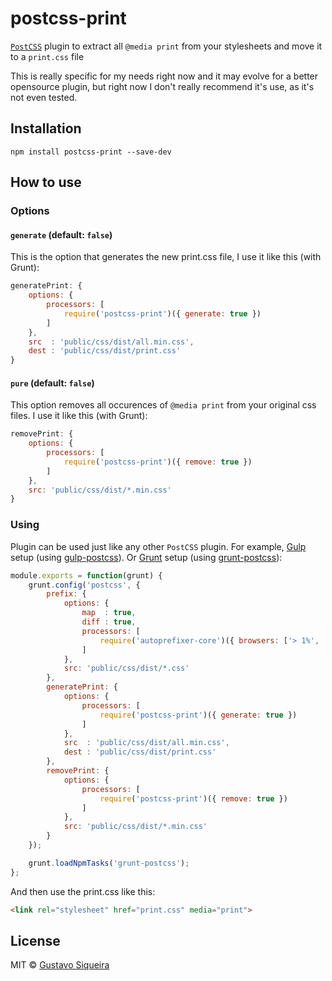 # postcss-print

[`PostCSS`](https://github.com/postcss/postcss) plugin to extract all `@media print` from your stylesheets and move it to a `print.css` file

This is really specific for my needs right now and it may evolve for a better opensource plugin, but right now I don't really recommend it's use, as it's not even tested.

## Installation

```shell
npm install postcss-print --save-dev
```


## How to use

### Options

#### `generate` (default: `false`)

This is the option that generates the new print.css file, I use it like this (with Grunt):

```js
generatePrint: {
    options: {
        processors: [
            require('postcss-print')({ generate: true })
        ]
    },
    src  : 'public/css/dist/all.min.css',
    dest : 'public/css/dist/print.css'
}
```

#### `pure` (default: `false`)

This option removes all occurences of `@media print` from your original css files. I use it like this (with Grunt):

```js
removePrint: {
    options: {
        processors: [
            require('postcss-print')({ remove: true })
        ]
    },
    src: 'public/css/dist/*.min.css'
}
```

### Using

Plugin can be used just like any other `PostCSS` plugin. For example, [Gulp](https://github.com/gulpjs/gulp) setup (using [gulp-postcss](https://github.com/w0rm/gulp-postcss)).
Or [Grunt](https://github.com/gruntjs/grunt) setup (using [grunt-postcss](https://github.com/nDmitry/grunt-postcss)):

```js
module.exports = function(grunt) {
    grunt.config('postcss', {
        prefix: {
            options: {
                map  : true,
                diff : true,
                processors: [
                    require('autoprefixer-core')({ browsers: ['> 1%', 'last 1 version', 'ie 8', 'ie 9'] })
                ]
            },
            src: 'public/css/dist/*.css'
        },
        generatePrint: {
            options: {
                processors: [
                    require('postcss-print')({ generate: true })
                ]
            },
            src  : 'public/css/dist/all.min.css',
            dest : 'public/css/dist/print.css'
        },
        removePrint: {
            options: {
                processors: [
                    require('postcss-print')({ remove: true })
                ]
            },
            src: 'public/css/dist/*.min.css'
        }
    });

    grunt.loadNpmTasks('grunt-postcss');
};
```

And then use the print.css like this:

```html
<link rel="stylesheet" href="print.css" media="print">
```

## License
MIT © [Gustavo Siqueira](http://twitter.com/Dr_Gustavo)
